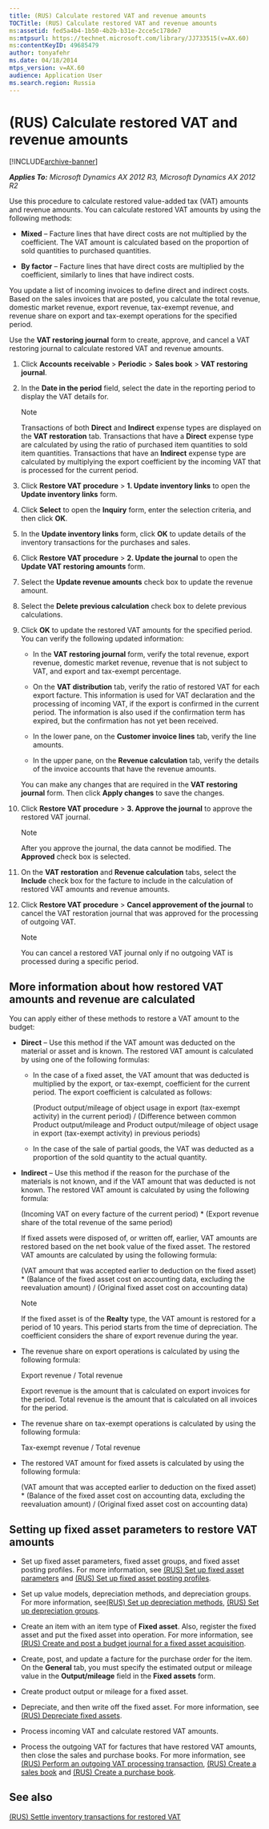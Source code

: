 ```yaml
---
title: (RUS) Calculate restored VAT and revenue amounts
TOCTitle: (RUS) Calculate restored VAT and revenue amounts
ms:assetid: fed5a4b4-1b50-4b2b-b31e-2cce5c178de7
ms:mtpsurl: https://technet.microsoft.com/library/JJ733515(v=AX.60)
ms:contentKeyID: 49685479
author: tonyafehr
ms.date: 04/18/2014
mtps_version: v=AX.60
audience: Application User
ms.search.region: Russia
---
```


# (RUS) Calculate restored VAT and revenue amounts 


[!INCLUDE[archive-banner](includes/archive-banner.md)]


_**Applies To:** Microsoft Dynamics AX 2012 R3, Microsoft Dynamics AX 2012 R2_

Use this procedure to calculate restored value-added tax (VAT) amounts and revenue amounts. You can calculate restored VAT amounts by using the following methods:

  - **Mixed** – Facture lines that have direct costs are not multiplied by the coefficient. The VAT amount is calculated based on the proportion of sold quantities to purchased quantities.

  - **By factor** – Facture lines that have direct costs are multiplied by the coefficient, similarly to lines that have indirect costs.

You update a list of incoming invoices to define direct and indirect costs. Based on the sales invoices that are posted, you calculate the total revenue, domestic market revenue, export revenue, tax-exempt revenue, and revenue share on export and tax-exempt operations for the specified period.

Use the **VAT restoring journal** form to create, approve, and cancel a VAT restoring journal to calculate restored VAT and revenue amounts.

1.  Click **Accounts receivable** \> **Periodic** \> **Sales book** \> **VAT restoring journal**.

2.  In the **Date in the period** field, select the date in the reporting period to display the VAT details for.
    

    > [!NOTE]
    > <P>Transactions of both <STRONG>Direct</STRONG> and <STRONG>Indirect</STRONG> expense types are displayed on the <STRONG>VAT restoration</STRONG> tab. Transactions that have a <STRONG>Direct</STRONG> expense type are calculated by using the ratio of purchased item quantities to sold item quantities. Transactions that have an <STRONG>Indirect</STRONG> expense type are calculated by multiplying the export coefficient by the incoming VAT that is processed for the current period.</P>



3.  Click **Restore VAT procedure** \> **1. Update inventory links** to open the **Update inventory links** form.

4.  Click **Select** to open the **Inquiry** form, enter the selection criteria, and then click **OK**.

5.  In the **Update inventory links** form, click **OK** to update details of the inventory transactions for the purchases and sales.

6.  Click **Restore VAT procedure** \> **2. Update the journal** to open the **Update VAT restoring amounts** form.

7.  Select the **Update revenue amounts** check box to update the revenue amount.

8.  Select the **Delete previous calculation** check box to delete previous calculations.

9.  Click **OK** to update the restored VAT amounts for the specified period. You can verify the following updated information:
    
      - In the **VAT restoring journal** form, verify the total revenue, export revenue, domestic market revenue, revenue that is not subject to VAT, and export and tax-exempt percentage.
    
      - On the **VAT distribution** tab, verify the ratio of restored VAT for each export facture. This information is used for VAT declaration and the processing of incoming VAT, if the export is confirmed in the current period. The information is also used if the confirmation term has expired, but the confirmation has not yet been received.
    
      - In the lower pane, on the **Customer invoice lines** tab, verify the line amounts.
    
      - In the upper pane, on the **Revenue calculation** tab, verify the details of the invoice accounts that have the revenue amounts.
    
    You can make any changes that are required in the **VAT restoring journal** form. Then click **Apply changes** to save the changes.

10. Click **Restore VAT procedure** \> **3. Approve the journal** to approve the restored VAT journal.
    

    > [!NOTE]
    > <P>After you approve the journal, the data cannot be modified. The <STRONG>Approved</STRONG> check box is selected.</P>



11. On the **VAT restoration** and **Revenue calculation** tabs, select the **Include** check box for the facture to include in the calculation of restored VAT amounts and revenue amounts.

12. Click **Restore VAT procedure** \> **Cancel approvement of the journal** to cancel the VAT restoration journal that was approved for the processing of outgoing VAT.
    

    > [!NOTE]
    > <P>You can cancel a restored VAT journal only if no outgoing VAT is processed during a specific period.</P>



## More information about how restored VAT amounts and revenue are calculated

You can apply either of these methods to restore a VAT amount to the budget:

  - **Direct** – Use this method if the VAT amount was deducted on the material or asset and is known. The restored VAT amount is calculated by using one of the following formulas:
    
      - In the case of a fixed asset, the VAT amount that was deducted is multiplied by the export, or tax-exempt, coefficient for the current period. The export coefficient is calculated as follows:
        
        (Product output/mileage of object usage in export (tax-exempt activity) in the current period) / (Difference between common Product output/mileage and Product output/mileage of object usage in export (tax-exempt activity) in previous periods)
    
      - In the case of the sale of partial goods, the VAT was deducted as a proportion of the sold quantity to the actual quantity.

  - **Indirect** – Use this method if the reason for the purchase of the materials is not known, and if the VAT amount that was deducted is not known. The restored VAT amount is calculated by using the following formula:
    
    (Incoming VAT on every facture of the current period) \* (Export revenue share of the total revenue of the same period)
    
    If fixed assets were disposed of, or written off, earlier, VAT amounts are restored based on the net book value of the fixed asset. The restored VAT amounts are calculated by using the following formula:
    
    (VAT amount that was accepted earlier to deduction on the fixed asset) \* (Balance of the fixed asset cost on accounting data, excluding the reevaluation amount) / (Original fixed asset cost on accounting data)
    

    > [!NOTE]
    > <P>If the fixed asset is of the <STRONG>Realty</STRONG> type, the VAT amount is restored for a period of 10 years. This period starts from the time of depreciation. The coefficient considers the share of export revenue during the year.</P>



  - The revenue share on export operations is calculated by using the following formula:
    
    Export revenue / Total revenue
    
    Export revenue is the amount that is calculated on export invoices for the period. Total revenue is the amount that is calculated on all invoices for the period.

  - The revenue share on tax-exempt operations is calculated by using the following formula:
    
    Tax-exempt revenue / Total revenue

  - The restored VAT amount for fixed assets is calculated by using the following formula:
    
    (VAT amount that was accepted earlier to deduction on the fixed asset) \* (Balance of the fixed asset cost on accounting data, excluding the reevaluation amount) / (Original fixed asset cost on accounting data)

## Setting up fixed asset parameters to restore VAT amounts

  - Set up fixed asset parameters, fixed asset groups, and fixed asset posting profiles. For more information, see [(RUS) Set up fixed asset parameters](rus-set-up-fixed-asset-parameters.md) and [(RUS) Set up fixed asset posting profiles](rus-set-up-fixed-asset-posting-profiles.md).

  - Set up value models, depreciation methods, and depreciation groups. For more information, see[(RUS) Set up depreciation methods](rus-set-up-depreciation-methods.md), [(RUS) Set up depreciation groups](rus-set-up-depreciation-groups.md).

  - Create an item with an item type of **Fixed asset**. Also, register the fixed asset and put the fixed asset into operation. For more information, see [(RUS) Create and post a budget journal for a fixed asset acquisition](rus-create-and-post-a-budget-journal-for-a-fixed-asset-acquisition.md).

  - Create, post, and update a facture for the purchase order for the item. On the **General** tab, you must specify the estimated output or mileage value in the **Output/mileage** field in the **Fixed assets** form.

  - Create product output or mileage for a fixed asset.

  - Depreciate, and then write off the fixed asset. For more information, see [(RUS) Depreciate fixed assets](rus-depreciate-fixed-assets.md).

  - Process incoming VAT and calculate restored VAT amounts.

  - Process the outgoing VAT for factures that have restored VAT amounts, then close the sales and purchase books. For more information, see [(RUS) Perform an outgoing VAT processing transaction](rus-perform-an-outgoing-vat-processing-transaction.md), [(RUS) Create a sales book](rus-create-a-sales-book.md) and [(RUS) Create a purchase book](rus-create-a-purchase-book.md).

## See also

[(RUS) Settle inventory transactions for restored VAT](rus-settle-inventory-transactions-for-restored-vat.md)

  


